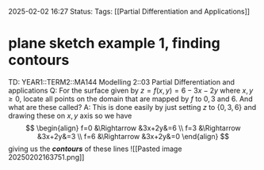 2025-02-02 16:27
Status: 
Tags: [[Partial Differentiation and Applications]]
# plane sketch example 1, finding contours

TD: YEAR1::TERM2::MA144 Modelling 2::03 Partial Differentiation and applications
Q: For the surface given by $z = f(x, y) = 6 - 3x - 2y$ where $x, y \geq 0$, locate all points on the domain that are mapped by $f$ to $0,3$ and $6$. And what are these called?
A: This is done easily by just setting $z$ to $\{0,3,6\}$ and drawing these on $x,y$ axis so we have $$
\begin{align}
f=0 &\Rightarrow &3x+2y&=6 \\
f=3 &\Rightarrow &3x+2y&=3 \\
f=6 &\Rightarrow &3x+2y&=0
\end{align}
$$giving us the ___contours___ of these lines
![[Pasted image 20250202163751.png]]
<!--ID: 1738514319777-->
